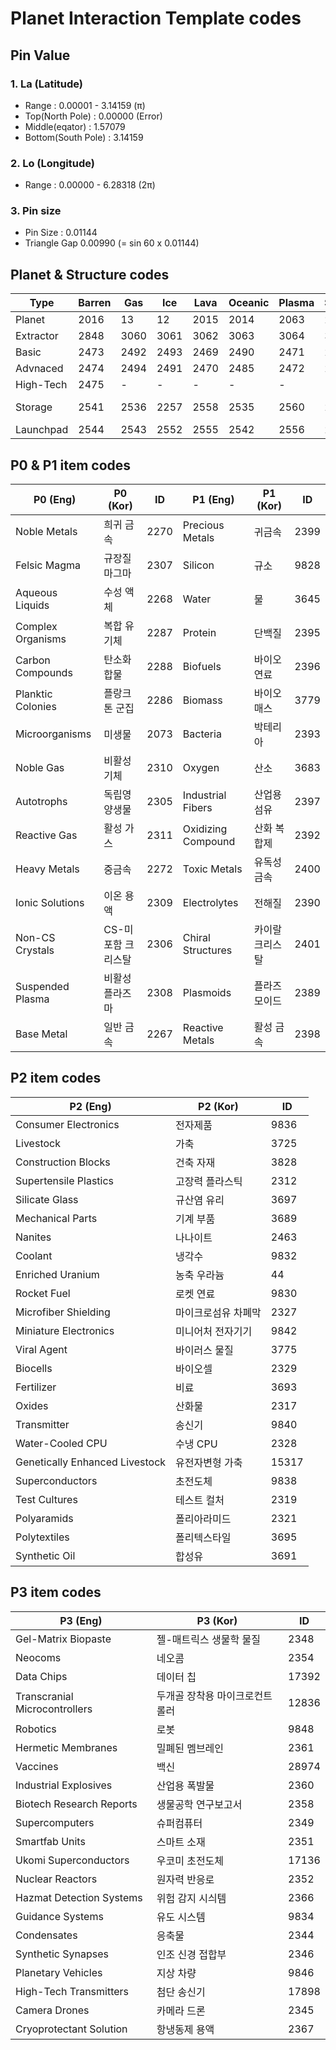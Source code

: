 # Planet Interaction Template codes

## Pin Value
### 1. La (Latitude)
 - Range : 0.00001 - 3.14159 (&pi;)
 - Top(North Pole) : 0.00000 (Error)
 - Middle(eqator) : 1.57079
 - Bottom(South Pole) : 3.14159
  
### 2. Lo (Longitude)
 - Range : 0.00000 - 6.28318 (2&pi;)

### 3. Pin size
 -  Pin Size : 0.01144
 -  Triangle Gap 0.00990 (= sin 60 x 0.01144)

## Planet & Structure codes
| Type      | Barren | Gas  | Ice  | Lava | Oceanic | Plasma | Storm | Temperate |
|-----------|--------|------|------|------|---------|--------|-------|-----------|
| Planet    | 2016   | 13   | 12   | 2015 | 2014    | 2063   | 2017  | 11        |
| Extractor | 2848   | 3060 | 3061 | 3062 | 3063    | 3064   | 3067  | 3068      |
| Basic     | 2473   | 2492 | 2493 | 2469 | 2490    | 2471   | 2483  | 2481      |
| Advnaced  | 2474   | 2494 | 2491 | 2470 | 2485    | 2472   | 2484  | 2480      |
| High-Tech | 2475   | -    | -    | -    | -       | -      | -     | 2482      |
| Storage   | 2541   | 2536 | 2257 | 2558 | 2535    | 2560   | 2561  | 2562, 3068 |
| Launchpad | 2544   | 2543 | 2552 | 2555 | 2542    | 2556   | 2557  | 2256      |

## P0 & P1 item codes
| P0 (Eng) | P0 (Kor) | ID |  P1 (Eng) | P1 (Kor) | ID | 
|-|-|-|-|-|-|
| Noble Metals | 희귀 금속 | 2270 | Precious Metals | 귀금속 | 2399 |
| Felsic Magma | 규장질 마그마 | 2307 | Silicon | 규소 | 9828 |
| Aqueous Liquids | 수성 액체 | 2268 | Water | 물 | 3645 |
| Complex Organisms | 복합 유기체 | 2287 | Protein | 단백질 | 2395 |
| Carbon Compounds | 탄소화합물	| 2288 | Biofuels | 바이오 연료 | 2396 |
|	Planktic Colonies | 플랑크톤 군집 | 2286 | Biomass | 바이오매스 | 3779 |
| Microorganisms | 미생물 | 2073 | Bacteria | 박테리아 | 2393 |
| Noble Gas	| 비활성 기체 | 2310 | Oxygen | 산소 | 3683 |
| Autotrophs | 독립영양생물 | 2305 | Industrial Fibers | 산업용 섬유 | 2397 |
| Reactive Gas | 활성 가스 | 2311 | 	Oxidizing Compound | 산화 복합제 | 2392 |
| Heavy Metals | 중금속	| 2272 | Toxic Metals | 유독성 금속 | 2400 |
| Ionic Solutions | 이온 용액 | 2309 |	Electrolytes | 전해질 | 2390 |
| Non-CS Crystals | CS-미포함 크리스탈 | 2306 | Chiral Structures | 카이랄 크리스탈 | 2401 |
| Suspended Plasma | 비활성 플라즈마 | 2308 |	Plasmoids | 플라즈모이드 | 2389 |
| Base Metal | 일반 금속 | 2267 | Reactive Metals | 활성 금속 | 2398 |

## P2 item codes
| P2 (Eng)	| P2 (Kor) | ID |
|-|-|-|
|	Consumer Electronics | 전자제품 | 9836 |
| Livestock | 가축 | 3725 |
| Construction Blocks | 건축 자재 | 3828 |
| Supertensile Plastics | 고장력 플라스틱 | 2312 |
| Silicate Glass | 규산염 유리 | 3697 |
| Mechanical Parts | 기계 부품 | 3689 |
| Nanites | 나나이트 | 2463 |
| Coolant | 냉각수 | 9832 |
| Enriched Uranium | 농축 우라늄 | 44 |
| Rocket Fuel | 로켓 연료 | 9830 |
|	Microfiber Shielding | 마이크로섬유 차폐막 | 2327 |
| Miniature Electronics | 미니어처 전자기기 | 9842 |
| Viral Agent | 바이러스 물질 | 3775 |
| Biocells | 바이오셀 | 2329 |
|	Fertilizer | 비료 | 3693 |
| Oxides | 산화물 | 2317| 
| Transmitter | 송신기 | 9840 |
| Water-Cooled CPU | 수냉 CPU |2328|
| Genetically Enhanced Livestock | 유전자변형 가축 | 15317 |
| Superconductors | 초전도체 | 9838 | 
| Test Cultures | 테스트 컬처 | 2319 |
| Polyaramids | 폴리아라미드 | 2321 | 
| Polytextiles | 폴리텍스타일 | 3695 |
| Synthetic Oil | 합성유 | 3691 | 

## P3 item codes
| P3 (Eng)	| P3 (Kor) | ID |
|-|-|-|
|	Gel-Matrix Biopaste	|	젤-매트릭스 생물학 물질 | 2348 |
|	Neocoms	| 네오콤 |	2354 |
|	Data Chips	|	데이터 칩 | 17392 |
|	Transcranial Microcontrollers	| 두개골 장착용 마이크로컨트롤러 | 12836 |
|	Robotics	| 로봇 |	9848 |
|	Hermetic Membranes	|	밀폐된 멤브레인 | 2361 |
|	Vaccines | 백신 | 28974 |
|	Industrial Explosives	|	산업용 폭발물 | 2360 |
| Biotech Research Reports	|	생물공학 연구보고서 | 2358 |
|	Supercomputers	|	슈퍼컴퓨터 | 2349 |
|	Smartfab Units	|	스마트 소재 | 2351 |
|	Ukomi Superconductors | 우코미 초전도체 | 17136 |
|	Nuclear Reactors	|	원자력 반응로 | 2352 |
|	Hazmat Detection Systems	| 위험 감지 시싀템 |	2366 |
|	Guidance Systems	|	유도 시스템 | 9834 |
|	Condensates	|	응축물 | 2344 |
|	Synthetic Synapses	|	인조 신경 접합부 | 2346 |
|	Planetary Vehicles	|	지상 차량 | 9846 |
|	High-Tech Transmitters	|	첨단 송신기 | 17898 |
|	Camera Drones	|	카메라 드론 | 2345 |
|	Cryoprotectant Solution	|	항냉동제 용액 | 2367 |




